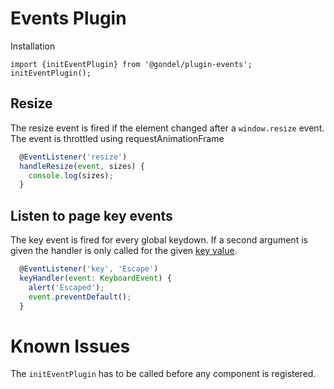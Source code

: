 # Events Plugin

Installation

```
import {initEventPlugin} from '@gondel/plugin-events';
initEventPlugin();
```

## Resize

The resize event is fired if the element changed after a `window.resize` event.
The event is throttled using requestAnimationFrame

```js
  @EventListener('resize')
  handleResize(event, sizes) {
    console.log(sizes);
  }
```

## Listen to page key events

The key event is fired for every global keydown.
If a second argument is given the handler is only called for the given [key value](https://developer.mozilla.org/en-US/docs/Web/API/KeyboardEvent/key/Key_Values).

```js
  @EventListener('key', 'Escape') 
  keyHandler(event: KeyboardEvent) {
    alert('Escaped');
    event.preventDefault();
  }
```

# Known Issues

The `initEventPlugin` has to be called before any component is registered.